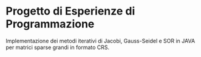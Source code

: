 # Progetto di Esperienze di Programmazione

Implementazione dei metodi iterativi di Jacobi, Gauss-Seidel e SOR in JAVA per matrici sparse grandi in formato CRS.
